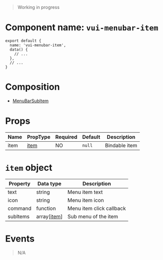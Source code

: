 > Working in progress

# Component name: `vui-menubar-item`
```
export default {
  name: 'vui-menubar-item',
  data() {
    // ...
  },
  // ...
}
```
# Composition
* [MenuBarSubItem](https://github.com/mitmeo-ui/vue-ui-documentation/blob/master/specifications/MenuBarSide.md)
# Props
| Name | PropType | Required | Default | Description |
|------|-----------|----------|---------|-------------|
| item | [item](#item-object) | NO | `null` | Bindable item |
# `item` object
| Property | Data type | Description |
|----------|-----------|-------------|
| text | string | Menu item text |
| icon | string | Menu item icon  |
| command | function | Menu item click callback |
| subItems | array[[item](#item-object)] | Sub menu of the item |
# Events
> N/A